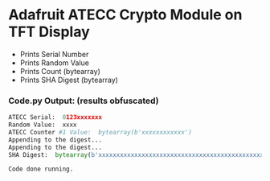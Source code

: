 # Adafruit ATECC Crypto Module on TFT Display
- Prints Serial Number
- Prints Random Value
- Prints Count (bytearray)
- Prints SHA Digest (bytearray)

### Code.py Output: (results obfuscated)
```py
ATECC Serial:  0123xxxxxxx
Random Value:  xxxx
ATECC Counter #1 Value:  bytearray(b'xxxxxxxxxxxx')
Appending to the digest...
Appending to the digest...
SHA Digest:  bytearray(b'xxxxxxxxxxxxxxxxxxxxxxxxxxxxxxxxxxxxxxxxxxxxxxxxxxxxxxxxxxxxxxxxxxx')

Code done running.
